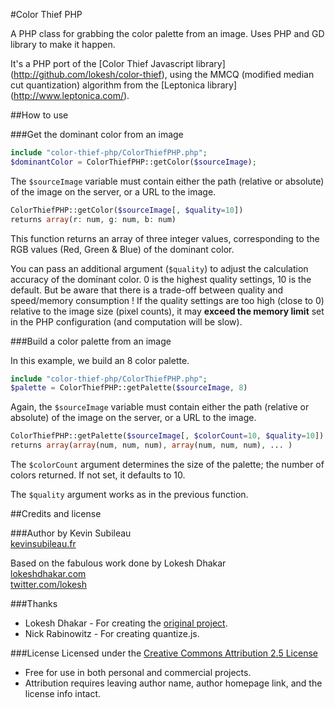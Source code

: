 #Color Thief PHP

A PHP class for grabbing the color palette from an image. Uses PHP and GD library to make it happen.

It's a PHP port of the [Color Thief Javascript library] (http://github.com/lokesh/color-thief), using the MMCQ (modified median cut quantization) algorithm from the [Leptonica library] (http://www.leptonica.com/).

##How to use

###Get the dominant color from an image
```php
include "color-thief-php/ColorThiefPHP.php";
$dominantColor = ColorThiefPHP::getColor($sourceImage);
```
The `$sourceImage` variable must contain either the path (relative or absolute) of the image on the server, or a URL to the image.

```php
ColorThiefPHP::getColor($sourceImage[, $quality=10]) 
returns array(r: num, g: num, b: num)
```

This function returns an array of three integer values, corresponding to the RGB values (Red, Green & Blue) of the dominant color. 

You can pass an additional argument (`$quality`) to adjust the calculation accuracy of the dominant color. 0 is the highest quality settings, 10 is the default. But be aware that there is a trade-off between quality and speed/memory consumption !
If the quality settings are too high (close to 0) relative to the image size (pixel counts), it may **exceed the memory limit** set in the PHP configuration (and computation will be slow).


###Build a color palette from an image

In this example, we build an 8 color palette.

```php
include "color-thief-php/ColorThiefPHP.php";
$palette = ColorThiefPHP::getPalette($sourceImage, 8)
```

Again, the `$sourceImage` variable must contain either the path (relative or absolute) of the image on the server, or a URL to the image.

```php
ColorThiefPHP::getPalette($sourceImage[, $colorCount=10, $quality=10])
returns array(array(num, num, num), array(num, num, num), ... )
```

The `$colorCount` argument determines the size of the palette; the number of colors returned. If not set, it defaults to 10.

The `$quality` argument works as in the previous function.

##Credits and license

###Author
by Kevin Subileau  
[kevinsubileau.fr](http://www.kevinsubileau.fr/?utm_campaign=github&utm_term=color-thief-php_readme)

Based on the fabulous work done by Lokesh Dhakar  
[lokeshdhakar.com](http://www.lokeshdhakar.com)  
[twitter.com/lokesh](http://twitter.com/lokesh)

###Thanks
* Lokesh Dhakar - For creating the [original project](http://github.com/lokesh/color-thief).
* Nick Rabinowitz - For creating quantize.js.

###License
Licensed under the [Creative Commons Attribution 2.5 License](http://creativecommons.org/licenses/by/2.5/)

* Free for use in both personal and commercial projects.
* Attribution requires leaving author name, author homepage link, and the license info intact.
